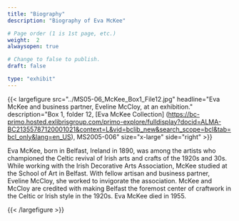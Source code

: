 ```yaml
---
title: "Biography"
description: "Biography of Eva McKee"

# Page order (1 is 1st page, etc.)
weight:  2
alwaysopen: true

# Change to false to publish.
draft: false

type: "exhibit"
---
```


{{< largefigure src="../MS05-06_McKee_Box1_File12.jpg" headline="Eva McKee and business partner, Eveline McCloy, at an exhibition." description="Box 1, folder 12, [Eva McKee Collection] (https://bc-primo.hosted.exlibrisgroup.com/primo-explore/fulldisplay?docid=ALMA-BC21355787120001021&context=L&vid=bclib_new&search_scope=bcl&tab=bcl_only&lang=en_US), MS2005-006" size="x-large" side="right" >}}

Eva McKee, born in Belfast, Ireland in 1890, was among the artists who championed the Celtic revival of Irish arts and crafts of the 1920s and 30s.  While working with the Irish Decorative Arts Association, McKee studied at the School of Art in Belfast.  With fellow artisan and business partner, Eveline McCloy, she worked to invigorate the association.  McKee and McCloy are credited with making Belfast the foremost center of craftwork in the Celtic or Irish style in the 1920s.  Eva McKee died in 1955.

{{< /largefigure >}}
